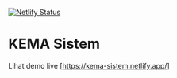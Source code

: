 [![Netlify Status](https://api.netlify.com/api/v1/badges/9aaa1fc1-7b7c-400d-877f-272c14fe8428/deploy-status)](https://app.netlify.com/sites/kema-sistem/deploys)

# KEMA Sistem

Lihat demo live [https://kema-sistem.netlify.app/]
